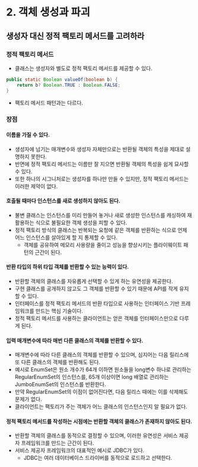 # 2. 객체 생성과 파괴
## 생성자 대신 정적 팩토리 메서드를 고려하라
### 정적 팩토리 메서드
* 클래스는 생성자와 별도로 정적 팩토리 메서드를 제공할 수 있다.

```java
public static Boolean valueOf(boolean b) {
    return b? Boolean.TRUE : Boolean.FALSE;
}
```
  * 팩토리 메서드 패턴과는 다르다.

### 장점
#### 이름을 가질 수 있다.
* 생성자에 넘기는 매개변수와 생성자 자체만으로는 반환될 객체의 특성을 제대로 설명하지 못한다.
* 반면에 정적 팩토리 메서드는 이름만 잘 지으면 반환될 객체의 특성을 쉽게 묘사할 수 있다.
* 또한 하나의 시그니처로는 생성자를 하나만 만들 수 있지만, 정적 팩토리 메서드는 이러한 제약이 없다.

#### 호출될 때마다 인스턴스를 새로 생성하지 않아도 된다.
* 불변 클래스는 인스턴스를 미리 만들어 놓거나 새로 생성한 인스턴스를 캐싱하여 재활용하는 식으로 불필요한 객체 생성을 피할 수 있다.
* 정적 팩토리 방식의 클래스는 반복되는 요청에 같은 객체를 반환하는 식으로 언제 어느 인스턴스를 살아있게 할 지 통제할 수 있다.
  * 객체를 공유하여 메모리 사용량을 줄이고 성능을 향상시키는 플라이웨이트 패턴의 근간이 된다.

#### 반환 타입의 하위 타입 객체를 반환할 수 있는 능력이 있다.
* 반환할 객체의 클래스를 자유롭게 선택할 수 있게 하는 유연성을 제공한다.
* 구현 클래스를 공개하지 않고도 그 객체를 반환할 수 있기 때문에 API를 작게 유지할 수 있다.
* 인터페이스를 정적 팩토리 메서드의 반환 타입으로 사용하는 인터페이스 기반 프레임워크를 만드는 핵심 기술이다.
* 정적 팩토리 메서드를 사용하는 클라이언트는 얻은 객체를 인터페이스만으로 다루게 된다.

#### 입력 매개변수에 따라 매번 다른 클래스의 객체를 반환할 수 있다.
* 매개변수에 따라 다른 클래스의 객체를 반환할 수 있으며, 심지어는 다음 릴리스에 또 다른 클래스의 객체를 반환해도 된다.
* 예시로 EnumSet은 원소 개수가 64개 이하면 원소들을 long변수 하나로 관리하는 RegularEnumSet의 인스턴스를, 65개 이상이면 long 배열로 관리하는 JumboEnumSet의 인스턴스를 반환한다.
* 만약 RegularEnumSet의 이점이 없어진다면, 다음 릴리스 때에는 이를 삭제해도 문제가 없다.
* 클라이언트는 팩토리가 주는 객체가 어느 클래스의 인스턴스인지 알 필요가 없다.

#### 정적 팩토리 메서드를 작성하는 시점에는 반환할 객체의 클래스가 존재하지 않아도 된다.
* 반환할 객체의 클래스를 동적으로 결정할 수 있으며, 이러한 유연성은 서비스 제공자 프레임워크를 만드는 근간이 된다.
* 서비스 제공자 프레임워크의 대표적인 예시로 JDBC가 있다.
  * JDBC는 여러 데이터베이스 드라이버를 동적으로 로드하고 선택한다.
